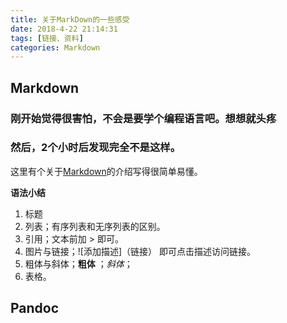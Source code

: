 ```yaml
---
title: 关于MarkDown的一些感受
date: 2018-4-22 21:14:31
tags: [链接、资料]
categories: Markdown
---
```


## Markdown
### 刚开始觉得很害怕，不会是要学个编程语言吧。想想就头疼
### 然后，2个小时后发现完全不是这样。
<!--more-->
这里有个关于[Markdown](http://www.zale.site/articles/2016/05/Academia-Writing-Using-Markdown-and-Pandoc.html)的介绍写得很简单易懂。

**语法小结**
1. 标题
2. 列表；有序列表和无序列表的区别。
3. 引用；文本前加  >  即可。
4. 图片与链接；![添加描述]（链接） 即可点击描述访问链接。
5. 粗体与斜体；**粗体** ；*斜体*；
6. 表格。
## Pandoc